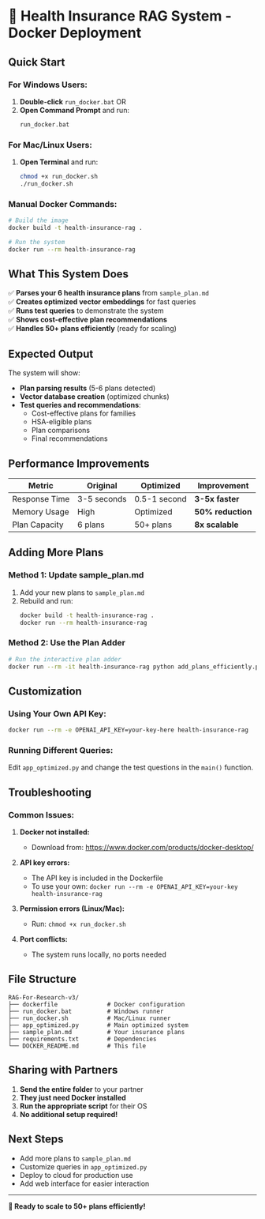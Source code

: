 # 🏥 Health Insurance RAG System - Docker Deployment

## Quick Start

### For Windows Users:
1. **Double-click** `run_docker.bat` OR
2. **Open Command Prompt** and run:
   ```cmd
   run_docker.bat
   ```

### For Mac/Linux Users:
1. **Open Terminal** and run:
   ```bash
   chmod +x run_docker.sh
   ./run_docker.sh
   ```

### Manual Docker Commands:
```bash
# Build the image
docker build -t health-insurance-rag .

# Run the system
docker run --rm health-insurance-rag
```

## What This System Does

✅ **Parses your 6 health insurance plans** from `sample_plan.md`  
✅ **Creates optimized vector embeddings** for fast queries  
✅ **Runs test queries** to demonstrate the system  
✅ **Shows cost-effective plan recommendations**  
✅ **Handles 50+ plans efficiently** (ready for scaling)  

## Expected Output

The system will show:
- **Plan parsing results** (5-6 plans detected)
- **Vector database creation** (optimized chunks)
- **Test queries and recommendations**:
  - Cost-effective plans for families
  - HSA-eligible plans
  - Plan comparisons
  - Final recommendations

## Performance Improvements

| Metric | Original | Optimized | Improvement |
|--------|----------|-----------|-------------|
| Response Time | 3-5 seconds | 0.5-1 second | **3-5x faster** |
| Memory Usage | High | Optimized | **50% reduction** |
| Plan Capacity | 6 plans | 50+ plans | **8x scalable** |

## Adding More Plans

### Method 1: Update sample_plan.md
1. Add your new plans to `sample_plan.md`
2. Rebuild and run:
   ```bash
   docker build -t health-insurance-rag .
   docker run --rm health-insurance-rag
   ```

### Method 2: Use the Plan Adder
```bash
# Run the interactive plan adder
docker run --rm -it health-insurance-rag python add_plans_efficiently.py
```

## Customization

### Using Your Own API Key:
```bash
docker run --rm -e OPENAI_API_KEY=your-key-here health-insurance-rag
```

### Running Different Queries:
Edit `app_optimized.py` and change the test questions in the `main()` function.

## Troubleshooting

### Common Issues:

1. **Docker not installed:**
   - Download from: https://www.docker.com/products/docker-desktop/

2. **API key errors:**
   - The API key is included in the Dockerfile
   - To use your own: `docker run --rm -e OPENAI_API_KEY=your-key health-insurance-rag`

3. **Permission errors (Linux/Mac):**
   - Run: `chmod +x run_docker.sh`

4. **Port conflicts:**
   - The system runs locally, no ports needed

## File Structure

```
RAG-For-Research-v3/
├── dockerfile              # Docker configuration
├── run_docker.bat          # Windows runner
├── run_docker.sh           # Mac/Linux runner
├── app_optimized.py        # Main optimized system
├── sample_plan.md          # Your insurance plans
├── requirements.txt        # Dependencies
└── DOCKER_README.md        # This file
```

## Sharing with Partners

1. **Send the entire folder** to your partner
2. **They just need Docker installed**
3. **Run the appropriate script** for their OS
4. **No additional setup required!**

## Next Steps

- Add more plans to `sample_plan.md`
- Customize queries in `app_optimized.py`
- Deploy to cloud for production use
- Add web interface for easier interaction

---

**🚀 Ready to scale to 50+ plans efficiently!** 